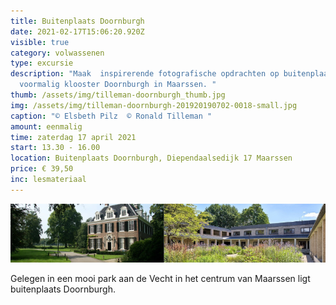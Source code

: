 ```yaml
---
title: Buitenplaats Doornburgh
date: 2021-02-17T15:06:20.920Z
visible: true
category: volwassenen
type: excursie
description: "Maak  inspirerende fotografische opdrachten op buitenplaats en
  voormalig klooster Doornburgh in Maarssen. "
thumb: /assets/img/tilleman-doornburgh_thumb.jpg
img: /assets/img/tilleman-doornburgh-201920190702-0018-small.jpg
caption: "© Elsbeth Pilz  © Ronald Tilleman "
amount: eenmalig
time: zaterdag 17 april 2021
start: 13.30 - 16.00
location: Buitenplaats Doornburgh, Diependaalsedijk 17 Maarssen
price: € 39,50
inc: lesmateriaal
---
```

![](/assets/img/doornburgh-beide.jpg)

Gelegen in een mooi park aan de Vecht in het centrum van Maarssen ligt buitenplaats Doornburgh.